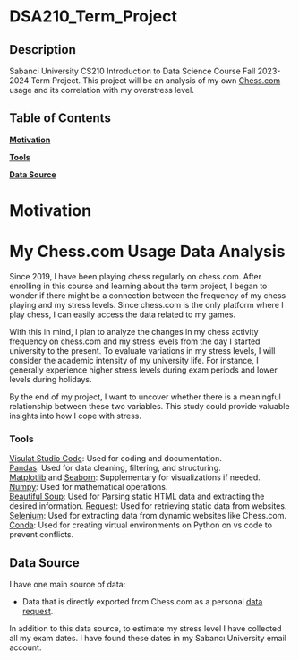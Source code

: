 # DSA210_Term_Project

## Description
Sabanci University CS210 Introduction to Data Science Course Fall 2023-2024 Term Project. This project will be an analysis of my own <a href="https://https://www.chess.com/" target="_blank">Chess.com</a> usage and its correlation with my overstress level.

## Table of Contents
**[Motivation](#motivation)**  

**[Tools](#tools)**  

**[Data Source](#data-source)**  


# Motivation
# My Chess.com Usage Data Analysis
Since 2019, I have been playing chess regularly on chess.com. After enrolling in this course and learning about the term project, I began to wonder if there might be a connection between the frequency of my chess playing and my stress levels. Since chess.com is the only platform where I play chess, I can easily access the data related to my games.

With this in mind, I plan to analyze the changes in my chess activity frequency on chess.com and my stress levels from the day I started university to the present. To evaluate variations in my stress levels, I will consider the academic intensity of my university life. For instance, I generally experience higher stress levels during exam periods and lower levels during holidays.

By the end of my project, I want to uncover whether there is a meaningful relationship between these two variables. This study could provide valuable insights into how I cope with stress.

### Tools

[Visulat Studio Code](https://code.visualstudio.com): Used for coding and documentation.  
[Pandas](https://pandas.pydata.org/): Used for data cleaning, filtering, and structuring.  
[Matplotlib](https://matplotlib.org/) and [Seaborn](https://seaborn.pydata.org/): Supplementary for visualizations if needed.  
[Numpy](https://numpy.org/): Used for mathematical operations.  
[Beautiful Soup](https://www.crummy.com/software/BeautifulSoup/bs4/doc/): Used for Parsing static HTML data and extracting the desired information.
[Request](https://requests.readthedocs.io/en/latest/): Used for retrieving static data from websites.
[Selenium](https://www.selenium.dev/): Used for extracting data from dynamic websites like Chess.com.
[Conda](https://anaconda.org/anaconda/conda): Used for creating virtual environments on Python on vs code to prevent conflicts.

## Data Source

I have one main source of data:

-   Data that is directly exported from Chess.com as a personal [data request](https://www.chess.com/games/archive).


In addition to this data source, to estimate my stress level I have collected all my exam dates. I have found these dates in my Sabancı University email account.


